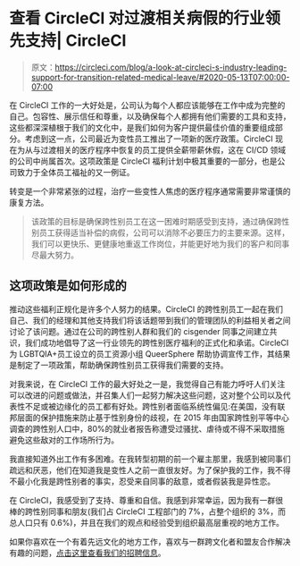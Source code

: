 # 查看 CircleCI 对过渡相关病假的行业领先支持| CircleCI

> 原文：<https://circleci.com/blog/a-look-at-circleci-s-industry-leading-support-for-transition-related-medical-leave/#2020-05-13T07:00:00-07:00>

在 CircleCI 工作的一大好处是，公司认为每个人都应该能够在工作中成为完整的自己。包容性、展示信任和尊重，以及确保每个人都拥有他们需要的工具和支持，这些都深深植根于我们的文化中，是我们如何为客户提供最佳价值的重要组成部分。考虑到这一点，公司最近为变性员工推出了一项新的医疗政策。CircleCI 现在为从与过渡相关的医疗程序中恢复的员工提供全薪带薪休假，这在 CI/CD 领域的公司中尚属首次。这项政策是 CircleCI 福利计划中极其重要的一部分，也是公司致力于全体员工福祉的又一例证。

转变是一个非常紧张的过程，治疗一些变性人焦虑的医疗程序通常需要非常谨慎的康复方法。

> 该政策的目标是确保跨性别员工在这一困难时期感受到支持，通过确保跨性别员工获得适当补偿的病假，公司可以消除不必要压力的主要来源。这样，我们可以更快乐、更健康地重返工作岗位，并能更好地为我们的客户和同事尽最大努力。

## 这项政策是如何形成的

推动这些福利正规化是许多个人努力的结果。CircleCI 的跨性别员工一起在我们自己、我们的经理和其他支持我们将该话题带到我们的管理团队的利益相关者之间讨论了该问题。通过在公司的跨性别人群和我们的 cisgender 同事之间建立共识，我们成功地倡导了这一行业领先的跨性别医疗福利的正式化和承诺。CircleCI 为 LGBTQIA+员工设立的员工资源小组 QueerSphere 帮助协调宣传工作，其结果是制定了一项政策，帮助确保跨性别员工获得我们需要的支持。

对我来说，在 CircleCI 工作的最大好处之一是，我觉得自己有能力呼吁人们关注可以改进的问题或做法，并召集人们一起努力解决这些问题，这对整个公司以及代表性不足或被边缘化的员工都有好处。跨性别者面临系统性偏见:在美国，没有联邦层面的保护措施来防止基于性别身份的歧视，在 2015 年由国家跨性别平等中心调查的跨性别人口中，80%的就业者报告称遭受过骚扰、虐待或不得不采取措施避免这些敌对的工作场所行为。

我直接知道外出工作有多困难。在我转型初期的前一个雇主那里，我感到被同事们疏远和厌恶，他们在知道我是变性人之前一直很友好。为了保护我的工作，我不得不最小化我是跨性别者的事实，忍受来自同事的敌意，或者假装我是异性恋。

在 CircleCI，我感受到了支持、尊重和自信。我感到非常幸运，因为我有一群很棒的跨性别同事和朋友(我们占 CircleCI 工程部门的 7%，占整个组织的 3%，而总人口只有 0.6%)，并且在我们的观点和经验受到组织最高层重视的地方工作。

如果你喜欢在一个有着先远文化的地方工作，喜欢与一群跨文化者和盟友合作解决有趣的问题，[点击这里查看我们的招聘信息](https://circleci.com/careers/)。